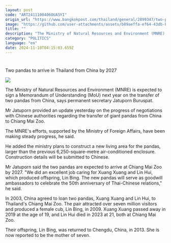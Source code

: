 ```yaml
---
layout: post
code: "ART2411100406OUASYI"
origin_url: "https://www.bangkokpost.com/thailand/general/2899347/two-pandas-to-arrive-in-thailand-from-china-by-2027"
image: "https://github.com/user-attachments/assets/b89aeffa-ef64-43db-bf15-b881639e9be0"
title: ""
description: "The Ministry of Natural Resources and Environment (MNRE) is expected to sign a Memorandum of Understanding (MoU) next year on the transfer of two pandas from China, says permanent secretary Jatuporn Buruspat."
category: "POLITICS"
language: "en"
date: 2024-11-10T04:15:03.659Z
---
```


# 

Two pandas to arrive in Thailand from China by 2027

![](https://github.com/user-attachments/assets/5fc17f0e-7902-4fa4-8529-865b9ecd7675)

The Ministry of Natural Resources and Environment (MNRE) is expected to sign a Memorandum of Understanding (MoU) next year on the transfer of two pandas from China, says permanent secretary Jatuporn Buruspat.

Mr Jatuporn provided an update yesterday on the progress of negotiations with Chinese authorities regarding the transfer of giant pandas from China to Chiang Mai Zoo.

The MNRE's efforts, supported by the Ministry of Foreign Affairs, have been making steady progress, he said.

He added the ministry plans to construct a new living area for the pandas, larger than the previous 6,250-square-metre air-conditioned enclosure. Construction details will be submitted to Chinese.

Mr Jatuporn said the two pandas are expected to arrive at Chiang Mai Zoo by 2027. "We did an excellent job caring for Xuang Xuang and Lin Hui, which produced offspring, Lin Bing. The new pandas will serve as goodwill ambassadors to celebrate the 50th anniversary of Thai-Chinese relations," he said.

In 2003, China agreed to loan two pandas, Xuang Xuang and Lin Hui, to Thailand's Chiang Mai Zoo. The pair attracted over seven million visitors and produced a female cub, Lin Bing, in 2009. Xuang Xuang passed away in 2019 at the age of 19, and Lin Hui died in 2023 at 21, both at Chiang Mai Zoo.

Their offspring, Lin Bing, was returned to Chengdu, China, in 2013. She is now reported to be the mother of seven.